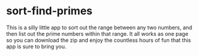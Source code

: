 sort-find-primes
================

This is a silly little app to sort out the range between any two numbers, and then list out the prime numbers within that range. It all works as one page so you can download the zip and enjoy the countless hours of fun that this app is sure to bring you.
